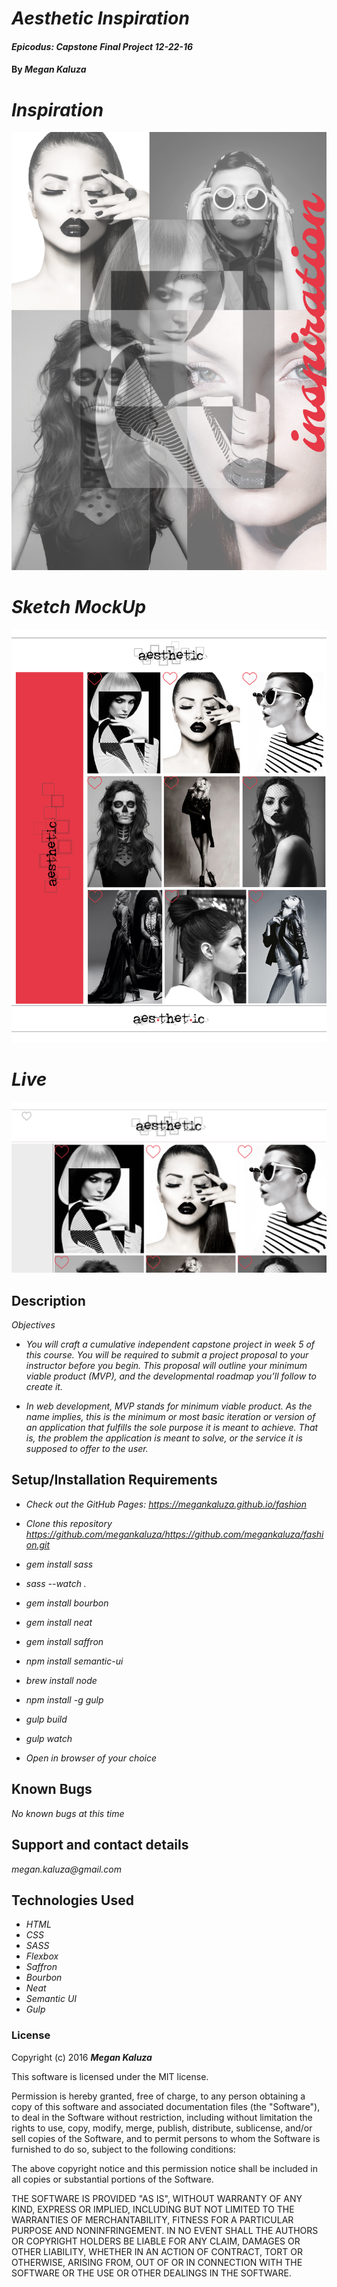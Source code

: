 # _Aesthetic Inspiration_

#### _Epicodus: Capstone Final Project 12-22-16_

#### By _**Megan Kaluza**_

# _Inspiration_
![screenshot](img/inspiration.png)

# _Sketch MockUp_
![screenshot](img/new.png)

# _Live_
![screenshot](img/live3.png)

## Description

_Objectives_

* _You will craft a cumulative independent capstone project in week 5 of this course. You will be required to submit a project proposal to your instructor before you begin. This proposal will outline your minimum viable product (MVP), and the developmental roadmap you’ll follow to create it._

* _In web development, MVP stands for minimum viable product. As the name implies, this is the minimum or most basic iteration or version of an application that fulfills the sole purpose it is meant to achieve. That is, the problem the application is meant to solve, or the service it is supposed to offer to the user._

## Setup/Installation Requirements

* _Check out the GitHub Pages: https://megankaluza.github.io/fashion_
* _Clone this repository https://github.com/megankaluza/https://github.com/megankaluza/fashion.git_

* _gem install sass_
* _sass --watch ._

* _gem install bourbon_
* _gem install neat_
* _gem install saffron_

* _npm install semantic-ui_
* _brew install node_
* _npm install -g gulp_

* _gulp build_
* _gulp watch_

* _Open in browser of your choice_

## Known Bugs

_No known bugs at this time_

## Support and contact details

  _megan.kaluza@gmail.com_

## Technologies Used

* _HTML_
* _CSS_
* _SASS_
* _Flexbox_
* _Saffron_
* _Bourbon_
* _Neat_
* _Semantic UI_
* _Gulp_

### License

Copyright (c) 2016 **_Megan Kaluza_**

This software is licensed under the MIT license.

Permission is hereby granted, free of charge, to any person obtaining a copy of this software and associated documentation files (the "Software"), to deal in the Software without restriction, including without limitation the rights to use, copy, modify, merge, publish, distribute, sublicense, and/or sell copies of the Software, and to permit persons to whom the Software is furnished to do so, subject to the following conditions:

The above copyright notice and this permission notice shall be included in all copies or substantial portions of the Software.

THE SOFTWARE IS PROVIDED "AS IS", WITHOUT WARRANTY OF ANY KIND, EXPRESS OR IMPLIED, INCLUDING BUT NOT LIMITED TO THE WARRANTIES OF MERCHANTABILITY, FITNESS FOR A PARTICULAR PURPOSE AND NONINFRINGEMENT. IN NO EVENT SHALL THE AUTHORS OR COPYRIGHT HOLDERS BE LIABLE FOR ANY CLAIM, DAMAGES OR OTHER LIABILITY, WHETHER IN AN ACTION OF CONTRACT, TORT OR OTHERWISE, ARISING FROM, OUT OF OR IN CONNECTION WITH THE SOFTWARE OR THE USE OR OTHER DEALINGS IN THE SOFTWARE.
